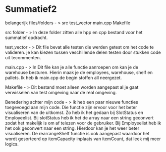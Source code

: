 # Summatief2

belangerijk files/folders - >
src
test_vector
main.cpp
Makefile

src folder - >
In deze folder zitten alle hpp en cpp bestand voor het summatief opdracht.

test_vector - >
Dit file bevat alle testen die werden getest om het code te valideren.
je kan kiezen tussen veschillende delen testen door stukken code uit tecommenten.

main.cpp - >
In Dit file kan je alle functie aanroepen om kan je de warehouse besturen. Hierin maak je de employees, warehouse, shelf en pallets.
Ik heb ik main.cpp de begin stoffen all neergezet.

Makefile - >
Dit bestand moet alleen worden aangepast al je gaat verwisselen van test omgeving naar de real omgeving.

Benedering achter mijn code - >
Ik heb een paar nieuwe functies toegevoegd aan mijn code. Die functie zijn ervoor voor het beter visualiseren van de uitkomst. 
Zo heb ik het gedaan bij SlotStatus en Employeelist. Bij slotStatus heb ik het de array naar een string geconvert zodat het makelijk is om af telezen voor de gebruiker.
Bij Employeelist heb ik het ook geconvert naar een string. Hierdoor kan je het weer beter visualiseren.
De rearrangeShelf functie is ook aangepast waardoor het wordt gesorteerd op itemCapacity inplaats van itemCount, dat leek mij meer logics.
